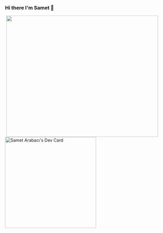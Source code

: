 ### Hi there I'm Samet :wave:

<img src="https://user-images.githubusercontent.com/75490736/141855530-3a345914-b915-4533-88f5-be0189ce2969.gif" align="right" width="500" height="400" />

<a href="https://app.daily.dev/Smtrbci"><img src="https://api.daily.dev/devcards/e436b66d23444339ab73a27691ade9a8.png?r=e54" width="300" alt="Samet Arabacı's Dev Card"/></a>
